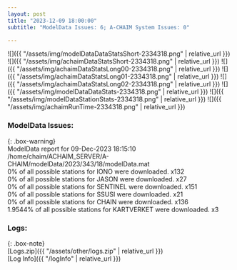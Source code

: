 ```yaml
---
layout: post
title: "2023-12-09 18:00:00"
subtitle: "ModelData Issues: 6; A-CHAIM System Issues: 0"

---
```


![]({{ "/assets/img/modelDataDataStatsShort-2334318.png" | relative_url }})
![]({{ "/assets/img/achaimDataStatsShort-2334318.png" | relative_url }})
![]({{ "/assets/img/achaimDataStatsLong00-2334318.png" | relative_url }})
![]({{ "/assets/img/achaimDataStatsLong01-2334318.png" | relative_url }})
![]({{ "/assets/img/achaimDataStatsLong02-2334318.png" | relative_url }})
![]({{ "/assets/img/modelDataDataStats-2334318.png" | relative_url }})
![]({{ "/assets/img/modelDataStationStats-2334318.png" | relative_url }})
![]({{ "/assets/img/achaimRunTime-2334318.png" | relative_url }})


### ModelData Issues:  
  
{: .box-warning}  
 ModelData report for 09-Dec-2023 18:15:10   
 /home/chaim/ACHAIM_SERVER/A-CHAIM/modelData/2023/343/18/modelData.mat   
 0% of all possible stations for IONO were downloaded. x132   
 0% of all possible stations for JASON were downloaded. x27   
 0% of all possible stations for SENTINEL were downloaded. x151   
 0% of all possible stations for SSUSI were downloaded. x21   
 0% of all possible stations for CHAIN were downloaded. x136   
 1.9544% of all possible stations for KARTVERKET were downloaded. x3   
  


### Logs:  
  
{: .box-note}  
[Logs.zip]({{ "/assets/other/logs.zip" | relative_url }})  
[Log Info]({{ "/logInfo" | relative_url }})  
